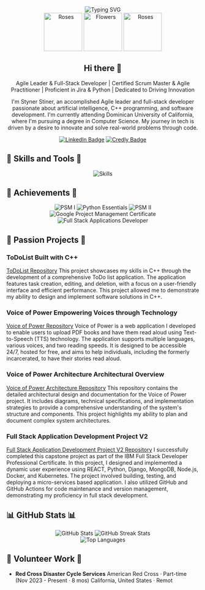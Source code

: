 <!-- Typing effect animation -->
<div align="center">
  <img src="https://readme-typing-svg.herokuapp.com?font=Pacifico&size=24&pause=1000&color=FF69B4&center=true&vCenter=true&width=435&lines=Welcome+to+my+GitHub+Profile!;I'm+Styner+Stiner;I+love+AI+and+C++;Full+Stack+Developer;Agile+Leader+%26+Scrum+Master" alt="Typing SVG" />
</div>

<div align="center">
  <img src="https://github.com/Styner2023/your-repo/raw/main/assets/roses.gif" alt="Roses" width="100" style="animation: fadeInOut 5s infinite;" />
  <img src="https://github.com/Styner2023/your-repo/raw/main/assets/flowers.gif" alt="Flowers" width="100" style="animation: fadeInOut 5s infinite;" />
  <img src="https://github.com/Styner2023/your-repo/raw/main/assets/roses.gif" alt="Roses" width="100" style="animation: fadeInOut 5s infinite;" />
</div>

<h2 align="center">Hi there 👋</h2>

<p align="center">
Agile Leader & Full-Stack Developer | Certified Scrum Master & Agile Practitioner | Proficient in Jira & Python | Dedicated to Driving Innovation
</p>

<p align="center">
I'm Styner Stiner, an accomplished Agile leader and full-stack developer passionate about artificial intelligence, C++ programming, and software development. I'm currently attending Dominican University of California, where I'm pursuing a degree in Computer Science. My journey in tech is driven by a desire to innovate and solve real-world problems through code.
</p>

<div align="center">
  <a href="https://www.linkedin.com/in/kishana-stiner/"><img src="https://img.shields.io/badge/LinkedIn-0A66C2?style=for-the-badge&logo=linkedin&logoColor=white" alt="LinkedIn Badge"></a>
  <a href="https://www.credly.com/users/kishana.stiner/badges"><img src="https://img.shields.io/badge/Credly-FF6B6B?style=for-the-badge&logo=credly&logoColor=white" alt="Credly Badge"></a>
</div>

## 🌸 Skills and Tools 🌸
<p align="center">
  <img src="https://skillicons.dev/icons?i=cpp,java,python,javascript,html,css,react,nodejs,github,linux" alt="Skills" />
</p>

## 🌹 Achievements 🌹
<p align="center">
  <img src="https://img.shields.io/badge/Professional%20Scrum%20Master%20I-000000?style=for-the-badge&logo=professional&logoColor=white" alt="PSM I">
  <img src="https://img.shields.io/badge/Python%20Essentials-306998?style=for-the-badge&logo=python&logoColor=white" alt="Python Essentials">
  <img src="https://img.shields.io/badge/Professional%20Scrum%20Master%20II-000000?style=for-the-badge&logo=professional&logoColor=white" alt="PSM II">
  <img src="https://img.shields.io/badge/Google%20Project%20Management%20Certificate-4285F4?style=for-the-badge&logo=google&logoColor=white" alt="Google Project Management Certificate">
  <img src="https://img.shields.io/badge/Full%20Stack%20Applications%20Developer-000000?style=for-the-badge&logo=developer&logoColor=white" alt="Full Stack Applications Developer">
</p>

## 🌟 Passion Projects 🌟

### ToDoList Built with C++ 
[ToDoList Repository](https://github.com/Styner2023/ToDoList)
This project showcases my skills in C++ through the development of a comprehensive ToDo list application. The application features task creation, editing, and deletion, with a focus on a user-friendly interface and efficient performance. This project allowed me to demonstrate my ability to design and implement software solutions in C++.

### Voice of Power Empowering Voices through Technology 
[Voice of Power Repository](https://github.com/Styner2023/Voice_of_Power)
Voice of Power is a web application I developed to enable users to upload PDF books and have them read aloud using Text-to-Speech (TTS) technology. The application supports multiple languages, various voices, and two reading speeds. It is designed to be accessible 24/7, hosted for free, and aims to help individuals, including the formerly incarcerated, to have their stories read aloud.

### Voice of Power Architecture Architectural Overview 
[Voice of Power Architecture Repository](https://github.com/Styner2023/voice-of-power-architecture)
This repository contains the detailed architectural design and documentation for the Voice of Power project. It includes diagrams, technical specifications, and implementation strategies to provide a comprehensive understanding of the system's structure and components. This project highlights my ability to plan and document complex system architectures.

### Full Stack Application Development Project V2 
[Full Stack Application Development Project V2 Repository](https://github.com/Styner2023/xrwvm-fullstack_developer_capstone)
I successfully completed this capstone project as part of the IBM Full Stack Developer Professional Certificate. In this project, I designed and implemented a dynamic user experience using REACT, Python, Django, MongoDB, Node.js, Docker, and Kubernetes. The project involved building, testing, and deploying a micro-services based application. I also utilized GitHub and GitHub Actions for code maintenance and version management, demonstrating my proficiency in full stack development.

## 📊 GitHub Stats 📊
<div align="center">
  <img src="https://github-readme-stats.vercel.app/api?username=Styner2023&show_icons=true&theme=buefy&count_private=true&include_all_commits=true" alt="GitHub Stats" />
  <img src="https://github-readme-streak-stats.herokuapp.com/?user=Styner2023&theme=buefy&count_private=true" alt="GitHub Streak Stats" />
  <br>
  <img src="https://github-readme-stats.vercel.app/api/top-langs/?username=Styner2023&layout=compact&theme=buefy" alt="Top Languages" />
</div>

## 🌺 Volunteer Work 🌺
- **Red Cross Disaster Cycle Services** American Red Cross · Part-time (Nov 2023 - Present · 8 mos) California, United States · Remot
